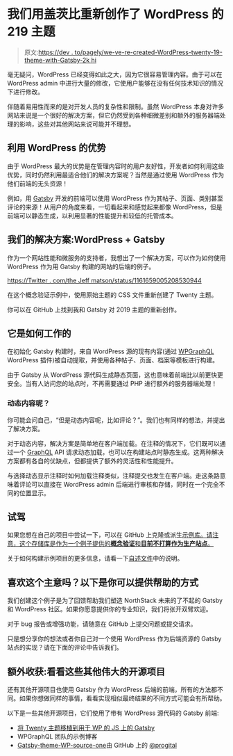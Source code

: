 # 我们用盖茨比重新创作了 WordPress 的 219 主题

> 原文:[https://dev . to/pagely/we-ve-re-created-WordPress-twenty-19-theme-with-Gatsby-2k hi](https://dev.to/pagely/we-ve-re-created-wordpress-twenty-nineteen-theme-with-gatsby-2khi)

毫无疑问，WordPress 已经变得如此之大，因为它很容易管理内容。由于可以在 WordPress admin 中进行大量的修改，它使用户能够在没有任何技术知识的情况下进行修改。

伴随着易用性而来的是对开发人员的复杂性和限制。虽然 WordPress 本身对许多网站来说是一个很好的解决方案，但它仍然受到各种细微差别和额外的服务器端处理的影响，这些对其他网站来说可能并不理想。

## 利用 WordPress 的优势

由于 WordPress 最大的优势是在管理内容时的用户友好性，开发者如何利用这些优势，同时仍然利用最适合他们的解决方案呢？当然是通过使用 WordPress 作为他们前端的无头资源！

例如，用 [Gatsby](https://www.gatsbyjs.org) 开发的前端可以使用 WordPress 作为其帖子、页面、类别甚至评论的来源！从用户的角度来看，一切看起来和感觉起来都像 WordPress，但是前端可以静态生成，以利用显著的性能提升和较低的托管成本。

## 我们的解决方案:WordPress + Gatsby

作为一个网站性能和微服务的支持者，我想出了一个解决方案，可以作为如何使用 WordPress 作为用 Gatsby 构建的网站的后端的例子。

[https://Twitter . com/the Jeff matson/status/1161659005208530944](https://twitter.com/TheJeffMatson/status/1161659005208530944)

在这个概念验证示例中，使用原始主题的 CSS 文件重新创建了 Twenty 主题。

你可以在 GitHub 上找到我和 Gatsby 对 2019 主题的重新创作。

## 它是如何工作的

在初始化 Gatsby 构建时，来自 WordPress 源的现有内容(通过 [WPGraphQL](https://www.wpgraphql.com/) WordPress 插件)被自动提取，并使用各种帖子、页面、档案等模板进行构建。

由于 Gatsby 从 WordPress 源代码生成静态页面，这也意味着前端比以前更快更安全。当有人访问您的站点时，不再需要通过 PHP 进行额外的服务器端处理！

### 动态内容呢？

你可能会问自己，“但是动态内容呢，比如评论？”。我们也有同样的想法，并提出了解决方案。

对于动态内容，解决方案是简单地在客户端加载。在注释的情况下，它们既可以通过一个 [GraphQL](https://graphql.org/) API 请求动态加载，也可以在构建站点时静态生成。这两种解决方案都有各自的优缺点，但都提供了额外的灵活性和性能提升。

与选择动态显示注释时如何加载注释类似，注释提交也发生在客户端。走这条路意味着评论可以直接在 WordPress admin 后端进行审核和存储，同时在一个完全不同的位置显示。

## 试驾

如果您想在自己的项目中尝试一下，可以在 GitHub 上克隆或派生[示例库。请注意，这个存储库是作为一个例子提供的**概念验证**和**目前不打算作为生产站点**。](https://github.com/northstack/gatsby-wordpress-twenty-nineteen)

关于如何构建示例项目的更多信息，请看一下[自述文件](https://github.com/northstack/gatsby-wordpress-twenty-nineteen/blob/master/README.md)中的说明。

## 喜欢这个主意吗？以下是你可以提供帮助的方式

我们创建这个例子是为了回馈帮助我们塑造 NorthStack 未来的了不起的 Gatsby 和 WordPress 社区。如果你愿意提供你的专业知识，我们将张开双臂欢迎。

对于 bug 报告或增强功能，请随意在 GitHub 上提交问题或提交请求。

只是想分享你的想法或者你自己对一个使用 WordPress 作为后端资源的 Gatsby 站点的实现？请在下面的评论中告诉我们。

## 额外收获:看看这些其他伟大的开源项目

还有其他开源项目也使用 Gatsby 作为 WordPress 后端的前端，所有的方法都不同。如果你想做同样的事情，看看实现相似最终结果的不同方式可能会有所帮助。

以下是一些其他开源项目，它们使用了带有 WordPress 源代码的 Gatsby 前端:

*   [将 Twenty 主题移植到用于 WP 的 JS 上的 Gatsby](https://javascriptforwp.com/porting-the-twenty-nineteen-wordpress-theme-to-gatsby/)
*   WPGraphQL 团队的示例博客
*   [Gatsby-theme-WP-source-one](https://github.com/progital/gatsby-theme-wp-source-one)由 GitHub 上的 [@progital](https://dev.to/progital)